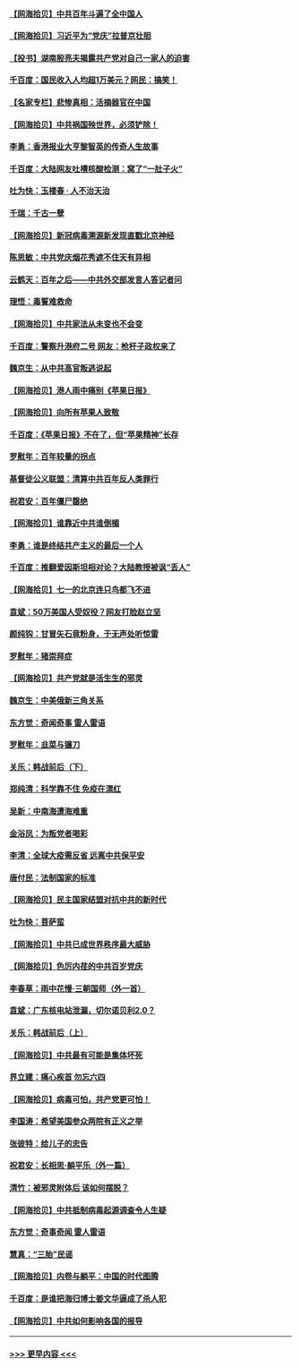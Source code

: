 #### [【网海拾贝】中共百年斗遍了全中国人](../pages/nsc993/n13060020.md?t=07022051) 
#### [【网海拾贝】习近平为“党庆”拉普京壮胆](../pages/nsc993/n13057781.md?t=07022051) 
#### [【投书】湖南殷亮夫揭露共产党对自己一家人的迫害](../pages/nsc993/n13057744.md?t=07022051) 
#### [千百度：国民收入人均超1万美元？网民：搞笑！](../pages/nsc993/n13057692.md?t=07022051) 
#### [【名家专栏】悲惨真相：活摘器官在中国](../pages/nsc993/n13056611.md?t=07022051) 
#### [【网海拾贝】中共祸国殃世界，必须铲除！](../pages/nsc993/n13056011.md?t=07022051) 
#### [李勇：香港报业大亨黎智英的传奇人生故事](../pages/nsc993/n13055258.md?t=07022051) 
#### [千百度：大陆网友吐槽核酸检测：窝了“一肚子火”](../pages/nsc993/n13055194.md?t=07022051) 
#### [吐为快：玉楼春 · 人不治天治](../pages/nsc993/n13054028.md?t=07022051) 
#### [千瑞：千古一孽](../pages/nsc993/n13054016.md?t=07022051) 
#### [【网海拾贝】新冠病毒溯源新发现直戳北京神经](../pages/nsc993/n13052425.md?t=07022051) 
#### [陈思敏：中共党庆烟花秀遮不住天有异相](../pages/nsc993/n13052020.md?t=07022051) 
#### [云鹤天：百年之后——中共外交部发言人答记者问](../pages/nsc993/n13051604.md?t=07022051) 
#### [理悟：毒誓难救命](../pages/nsc993/n13051601.md?t=07022051) 
#### [【网海拾贝】中共家法从未变也不会变](../pages/nsc993/n13050366.md?t=07022051) 
#### [千百度：警察升港府二号 网友：枪杆子政权来了](../pages/nsc993/n13050261.md?t=07022051) 
#### [魏京生：从中共高官叛逃说起](../pages/nsc993/n13048997.md?t=07022051) 
#### [【网海拾贝】港人雨中痛别《苹果日报》](../pages/nsc993/n13048941.md?t=07022051) 
#### [【网海拾贝】向所有苹果人致敬](../pages/nsc993/n13046795.md?t=07022051) 
#### [千百度：《苹果日报》不在了，但“苹果精神”长存](../pages/nsc993/n13046703.md?t=07022051) 
#### [罗慰年：百年较量的拐点](../pages/nsc993/n13046542.md?t=07022051) 
#### [基督徒公义联盟：清算中共百年反人类罪行](../pages/nsc993/n13046499.md?t=07022051) 
#### [祝君安：百年僵尸罄绝](../pages/nsc993/n13045595.md?t=07022051) 
#### [【网海拾贝】谁靠近中共谁倒楣](../pages/nsc993/n13044667.md?t=07022051) 
#### [李勇：谁是终结共产主义的最后一个人](../pages/nsc993/n13044397.md?t=07022051) 
#### [千百度：推翻爱因斯坦相对论？大陆教授被讽“丢人”](../pages/nsc993/n13043908.md?t=07022051) 
#### [【网海拾贝】七一的北京连只鸟都飞不进](../pages/nsc993/n13041377.md?t=07022051) 
#### [袁斌：50万美国人受奴役？网友打脸赵立坚](../pages/nsc993/n13041330.md?t=07022051) 
#### [颜纯钩：甘冒矢石竟粉身，于无声处听惊雷](../pages/nsc993/n13041140.md?t=07022051) 
#### [罗慰年：猪崇拜症](../pages/nsc993/n13041071.md?t=07022051) 
#### [【网海拾贝】共产党就是活生生的邪灵](../pages/nsc993/n13036627.md?t=07022051) 
#### [魏京生：中美俄新三角关系](../pages/nsc993/n13035986.md?t=07022051) 
#### [东方觉：奇闻奇事 雷人雷语](../pages/nsc993/n13035878.md?t=07022051) 
#### [罗慰年：韭菜与镰刀](../pages/nsc993/n13034374.md?t=07022051) 
#### [关乐：韩战前后（下）](../pages/nsc993/n13034113.md?t=07022051) 
#### [郑纯清：科学靠不住 免疫在漂红](../pages/nsc993/n13034093.md?t=07022051) 
#### [吴新：中南海遭海难重](../pages/nsc993/n13034084.md?t=07022051) 
#### [金浴凤：为叛党者喝彩](../pages/nsc993/n13034058.md?t=07022051) 
#### [李清：全球大疫需反省 远离中共保平安](../pages/nsc993/n13033784.md?t=07022051) 
#### [唐付民：法制国家的标准](../pages/nsc993/n13032944.md?t=07022051) 
#### [【网海拾贝】民主国家结盟对抗中共的新时代](../pages/nsc993/n13031717.md?t=07022051) 
#### [吐为快：菩萨蛮](../pages/nsc993/n13030033.md?t=07022051) 
#### [【网海拾贝】中共已成世界秩序最大威胁](../pages/nsc993/n13028138.md?t=07022051) 
#### [【网海拾贝】色厉内荏的中共百岁党庆](../pages/nsc993/n13025582.md?t=07022051) 
#### [李春草：雨中花慢‧三朝国师（外一首）](../pages/nsc993/n13025567.md?t=07022051) 
#### [袁斌：广东核电站泄漏，切尔诺贝利2.0？](../pages/nsc993/n13025475.md?t=07022051) 
#### [关乐：韩战前后（上）](../pages/nsc993/n13025387.md?t=07022051) 
#### [【网海拾贝】中共最有可能是集体坏死](../pages/nsc993/n13023101.md?t=07022051) 
#### [界立建：痛心疾首 勿忘六四](../pages/nsc993/n13022339.md?t=07022051) 
#### [【网海拾贝】病毒可怕，共产党更可怕！](../pages/nsc993/n13020728.md?t=07022051) 
#### [李国涛：希望美国参众两院有正义之举](../pages/nsc993/n13020674.md?t=07022051) 
#### [张彼特：给儿子的忠告](../pages/nsc993/n13018934.md?t=07022051) 
#### [祝君安：长相思‧躺平乐（外一篇）](../pages/nsc993/n13018923.md?t=07022051) 
#### [清竹：被邪灵附体后 该如何摆脱？](../pages/nsc993/n13018877.md?t=07022051) 
#### [【网海拾贝】中共抵制病毒起源调查令人生疑](../pages/nsc993/n13017785.md?t=07022051) 
#### [东方觉：奇事奇闻 雷人雷语](../pages/nsc993/n13017577.md?t=07022051) 
#### [慧真：“三胎”民谣](../pages/nsc993/n13017394.md?t=07022051) 
#### [【网海拾贝】内卷与躺平：中国的时代图腾](../pages/nsc993/n13016128.md?t=07022051) 
#### [千百度：是谁把海归博士姜文华逼成了杀人犯](../pages/nsc993/n13015218.md?t=07022051) 
#### [【网海拾贝】中共如何影响各国的报导](../pages/nsc993/n13012599.md?t=07022051) 

----
#### [ >>> 更早内容 <<< ](../indexes/nsc993-earlier.md)
